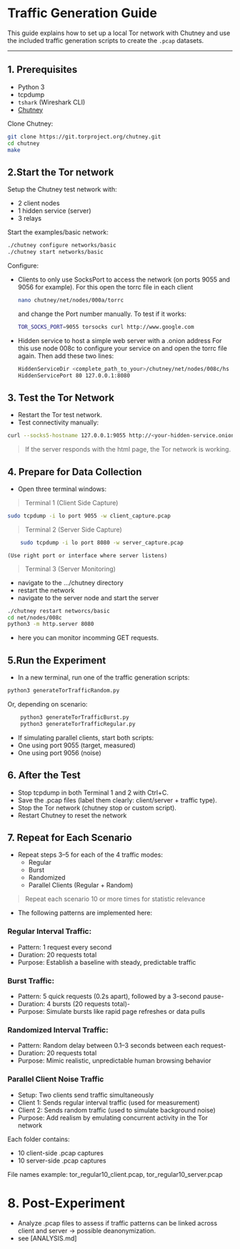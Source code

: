 # Traffic Generation Guide
This guide explains how to set up a local Tor network with Chutney and use the included traffic generation scripts to create the `.pcap` datasets.

---

## 1. Prerequisites
- Python 3
- tcpdump
- `tshark` (Wireshark CLI)
- [Chutney](https://gitweb.torproject.org/chutney.git/)

Clone Chutney:
```bash
git clone https://git.torproject.org/chutney.git
cd chutney
make
```
## 2.Start the Tor network
Setup the Chutney test network with:
- 2 client nodes
- 1 hidden service (server)
- 3 relays

Start the examples/basic network:
```bash
./chutney configure networks/basic
./chutney start networks/basic
```

Configure:
- Clients to only use SocksPort to access the network (on ports 9055 and 9056 for example).
    For this open the torrc file in each client 
    ```bash
    nano chutney/net/nodes/000a/torrc
    ```
    and change the Port number manually. To test if it works: 
    ```bash
    TOR_SOCKS_PORT=9055 torsocks curl http://www.google.com
    ```
- Hidden service to host a simple web server with a .onion address
    For this use node 008c to configure your service on and open the torrc file again. Then add these two lines:
    ```bash
    HiddenServiceDir <complete_path_to_your>/chutney/net/nodes/008c/hs  #
    HiddenServicePort 80 127.0.0.1:8080 
    ```
    
## 3. Test the Tor Network
- Restart the Tor test network.
- Test connectivity manually:
```bash
curl --socks5-hostname 127.0.0.1:9055 http://<your-hidden-service.onion>
```
> If the server responds with the html page, the Tor network is working.


## 4. Prepare for Data Collection
- Open three terminal windows:
> Terminal 1 (Client Side Capture)
```bash
sudo tcpdump -i lo port 9055 -w client_capture.pcap
```

> Terminal 2 (Server Side Capture)
```bash
    sudo tcpdump -i lo port 8080 -w server_capture.pcap
```
    (Use right port or interface where server listens)

> Terminal 3 (Server Monitoring)
- navigate to the .../chutney directory
- restart the network 
- navigate to the server node and start the  server
```bash
./chutney restart networcs/basic
cd net/nodes/008c
python3 -m http.server 8080
```  
- here you can monitor incomming GET requests.


## 5.Run the Experiment
- In a new terminal, run one of the traffic generation scripts:
```bash
python3 generateTorTrafficRandom.py
```
Or, depending on scenario:
```bash
    python3 generateTorTrafficBurst.py
    python3 generateTorTrafficRegular.py
```
- If simulating parallel clients, start both scripts:
- One using port 9055 (target, measured)
- One using port 9056 (noise)

## 6. After the Test
- Stop tcpdump in both Terminal 1 and 2 with Ctrl+C.
- Save the .pcap files (label them clearly: client/server + traffic type).
- Stop the Tor network (chutney stop or custom script).
- Restart Chutney to reset the network

## 7. Repeat for Each Scenario
- Repeat steps 3–5 for each of the 4 traffic modes:
    - Regular
    - Burst
    - Randomized
    - Parallel Clients (Regular + Random)

>Repeat each scenario 10 or more times for statistic relevance

- The following patterns are implemented here:
### Regular Interval Traffic:
- Pattern: 1 request every second
- Duration: 20 requests total
- Purpose: Establish a baseline with steady, predictable traffic

### Burst Traffic:
- Pattern: 5 quick requests (0.2s apart), followed by a 3-second pause- 
- Duration: 4 bursts (20 requests total)- 
- Purpose: Simulate bursts like rapid page refreshes or data pulls

### Randomized Interval Traffic:
- Pattern: Random delay between 0.1–3 seconds between each request- 
- Duration: 20 requests total 
- Purpose: Mimic realistic, unpredictable human browsing behavior

### Parallel Client Noise Traffic
- Setup: Two clients send traffic simultaneously
- Client 1: Sends regular interval traffic (used for measurement)
- Client 2: Sends random traffic (used to simulate background noise)
- Purpose: Add realism by emulating concurrent activity in the Tor network

Each folder contains:
- 10 client-side .pcap captures
- 10 server-side .pcap captures

File names example: tor_regular10_client.pcap, tor_regular10_server.pcap

# 8. Post-Experiment
- Analyze .pcap files to assess if traffic patterns can be linked across client and server → possible deanonymization.
- see [ANALYSIS.md]




